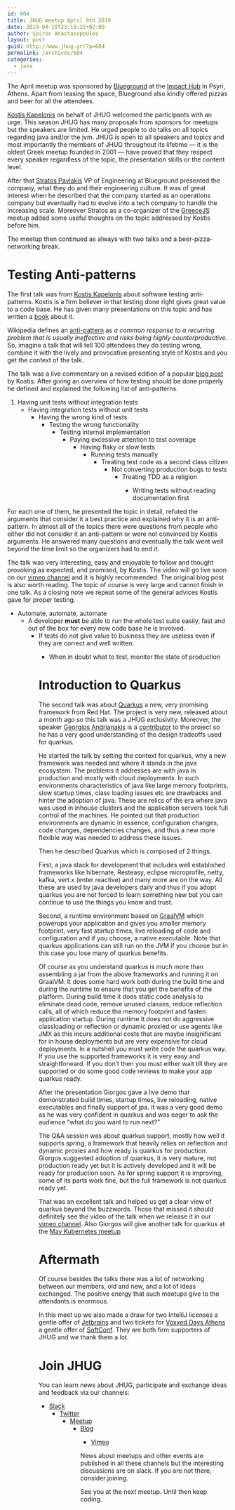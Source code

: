 ```yaml
---
id: 604
title: JHUG meetup April 9th 2019
date: 2019-04-10T23:19:25+02:00
author: Spiros Anastasopoulos
layout: post
guid: http://www.jhug.gr/?p=604
permalink: /archives/604
categories:
  - java
---
```

The April meetup was sponsored by [Blueground](https://www.theblueground.com/) at the [Impact Hub](https://athens.impacthub.net/) in Psyri, Athens. Apart from leasing the space, Blueground also kindly offered pizzas and beer for all the attendees.

[Kostis Kapelonis](https://www.codepipes.com/) on behalf of JHUG welcomed the participants with an urge. This season JHUG has many proposals from sponsors for meetups but the speakers are limited. He urged people to do talks on all topics regarding java and/or the jvm. JHUG is open to all speakers and topics and most importantly the members of JHUG throughout its lifetime &#8212; it is the oldest Greek meetup founded in 2001 &#8212; have proved that they respect every speaker regardless of the topic, the presentation skills or the content level.

After that [Stratos Pavlakis](https://www.linkedin.com/in/spavlakis/) VP of Engineering at Blueground presented the company, what they do and their engineering culture. It was of great interest when he described that the company started as an operations company but eventually had to evolve into a tech company to handle the increasing scale. Moreover Stratos as a co-organizer of the [GreeceJS](https://greecejs.org/) meetup added some useful thoughts on the topic addressed by Kostis before him.

The meetup then continued as always with two talks and a beer-pizza-networking break.

# Testing Anti-patterns

The first talk was from [Kostis Kapelonis](https://www.codepipes.com/) about software testing anti-patterns. Kostis is a firm believer in that testing done right gives great value to a code base. He has given many presentations on this topic and has written a [book](https://www.manning.com/books/java-testing-with-spock) about it.

Wikipedia defines an [anti-pattern](https://en.wikipedia.org/wiki/Anti-pattern) as _a common response to a recurring problem that is usually ineffective and risks being highly counterproductive_. So, imagine a talk that will tell 100 attendees they do testing wrong, combine it with the lively and provocative presenting style of Kostis and you get the context of the talk.

The talk was a live commentary on a revised edition of a popular [blog post](http://blog.codepipes.com/testing/software-testing-antipatterns.html) by Kostis. After giving an overview of how testing should be done properly he defined and explained the following list of anti-patterns.

  1. Having unit tests without integration tests 
      * Having integration tests without unit tests 
          * Having the wrong kind of tests 
              * Testing the wrong functionality 
                  * Testing internal implementation 
                      * Paying excessive attention to test coverage 
                          * Having flaky or slow tests 
                              * Running tests manually 
                                  * Treating test code as a second class citizen 
                                      * Not converting production bugs to tests 
                                          * Treating TDD as a religion 
                                              * Writing tests without reading documentation first </ol> 
                                                For each one of them, he presented the topic in detail, refuted the arguments that consider it a best practice and explained why it is an anti-pattern. In almost all of the topics there were questions from people who either did not consider it an anti-pattern or were not convinced by Kostis arguments. He answered many questions and eventually the talk went well beyond the time limit so the organizers had to end it.
                                                
                                                The talk was very interesting, easy and enjoyable to follow and thought provoking as expected, and promised, by Kostis. The video will go live soon on our [vimeo channel](https://vimeo.com/javahellenicusergroup) and it is highly recommended. The original blog post is also worth reading. The topic of course is very large and cannot finish in one talk. As a closing note we repeat some of the general advices Kostis gave for proper testing.
                                                
                                                  * Automate, automate, automate 
                                                      * A developer **must** be able to run the whole test suite easily, fast and out of the box for every new code base he is involved. 
                                                          * If tests do not give value to business they are useless even if they are correct and well written. 
                                                              * When in doubt what to test, monitor the state of production </ul> 
                                                                # Introduction to Quarkus
                                                                
                                                                The second talk was about [Quarkus](https://quarkus.io/) a new, very promising framework from Red Hat. The project is very new, released about a month ago so this talk was a JHUG exclusivity. Moreover, the speaker [Georgios Andrianakis](https://twitter.com/geoand86) is a [contributor](https://github.com/quarkusio/quarkus/graphs/contributors) to the project so he has a very good understanding of the design tradeoffs used for quarkus.
                                                                
                                                                He started the talk by setting the context for quarkus, why a new framework was needed and where it stands in the java ecosystem. The problems it addresses are with java in production and mostly with cloud deployments. In such environments characteristics of java like large memory footprints, slow startup times, class loading issues etc are drawbacks and hinter the adoption of java. These are relics of the era where java was used in inhouse clusters and the application servers took full control of the machines. He pointed out that production environments are dynamic in essence, configuration changes, code changes, dependencies changes, and thus a new more flexible way was needed to address these issues.
                                                                
                                                                Then he described Quarkus which is composed of 2 things.
                                                                
                                                                First, a java stack for development that includes well established frameworks like hibernate, Resteasy, eclipse microprofile, netty, kafka, vert.x (enter reactive) and many more are on the way. All these are used by java developers daily and thus if you adopt quarkus you are not forced to learn something new but you can continue to use the things you know and trust.
                                                                
                                                                Second, a runtime environment based on [GraalVM](https://www.graalvm.org/) which powerups your application and gives you smaller memory footprint, very fast startup times, live reloading of code and configuration and if you choose, a native executable. Note that quarkus applications can still run on the JVM if you choose but in this case you lose many of quarkus benefits.
                                                                
                                                                Of course as you understand quarkus is much more than assembling a jar from the above frameworks and running it on GraalVM. It does some hard work both during the build time and during the runtime to ensure that you get the benefits of the platform. During build time it does static code analysis to eliminate dead code, remove unused classes, reduce reflection calls, all of which reduce the memory footprint and fasten application startup. During runtime it does not do aggressive classloading or reflection or dynamic proxied or use agents like JMX as this incurs additional costs that are maybe insignificant for in house deployments but are very expensive for cloud deployments. In a nutshell you must write code the quarkus way. If you use the supported frameworks it is very easy and straightforward. If you don&#8217;t then you must either wait till they are supported or do some good code reviews to make your app quarkus ready.
                                                                
                                                                After the presentation Giorgos gave a live demo that demonstrated build times, startup times, live reloading, native executables and finally support of jpa. It was a very good demo as he was very confident in quarkus and was eager to ask the audience &#8220;what do you want to run next?&#8221;
                                                                
                                                                The Q&A session was about quarkus support, mostly how well it supports spring, a framework that heavily relies on reflection and dynamic proxies and how ready is quarkus for production. Giorgos suggested adoption of quarkus, it is very mature, not production ready yet but it is actively developed and it will be ready for production soon. As for spring support it is improving, some of its parts work fine, but the full framework is not quarkus ready yet.
                                                                
                                                                That was an excellent talk and helped us get a clear view of quarkus beyond the buzzwords. Those that missed it should definitely see the video of the talk when we release it in our [vimeo channel](https://vimeo.com/javahellenicusergroup). Also Giorgos will give another talk for quarkus at the [May Kubernetes meetup](https://www.meetup.com/Athens-Kubernetes-Meetup/events/260480891/)
                                                                
                                                                # Aftermath
                                                                
                                                                Of course besides the talks there was a lot of networking between our members, old and new, and a lot of ideas exchanged. The positive energy that such meetups give to the attendants is enormous.
                                                                
                                                                In this meet up we also made a draw for two IntelliJ licenses a gentle offer of [Jetbrains](https://www.jetbrains.com/) and two tickets for [Voxxed Days Athens](https://voxxeddays.com/athens/) a gentle offer of [SoftConf](http://softconf.eu/). They are both firm supporters of JHUG and we thank them a lot.
                                                                
                                                                # Join JHUG
                                                                
                                                                You can learn news about JHUG, participate and exchange ideas and feedback via our channels:
                                                                
                                                                  * [Slack](https://jhug.slack.com) 
                                                                      * [Twitter](https://twitter.com/jhug) 
                                                                          * [Meetup](https://www.meetup.com/Java-Hellenic-User-Group/) 
                                                                              * [Blog](https://www.jhug.gr) 
                                                                                  * [Vimeo](https://vimeo.com/javahellenicusergroup) </ul> 
                                                                                    News about meetups and other events are published in all these channels but the interesting discussions are on slack. If you are not there, consider joining.
                                                                                    
                                                                                    See you at the next meetup. Until then keep coding.